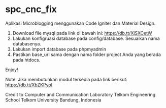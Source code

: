# spc_cnc_fix
Aplikasi Microblogging menggunakan Code Igniter dan Material Design.


1. Download file mysql pada link di bawah ini:
https://db.tt/XjSXCetW
2. Lakukan konfigruasi database pada config/database. Sesuaikan nama databasenya.
3. Lakukan import database pada phpmyadmin
4. Pastikan base_url sama dengan nama folder project Anda yang berada pada htdocs. 

Enjoy!


Note: Jika membutuhkan modul tersedia pada link berikut: https://db.tt/XbZKPyol

Credit to Computer and Communication Laboratory 
Telkom Engineering School
Telkom University 
Bandung, Indonesia








